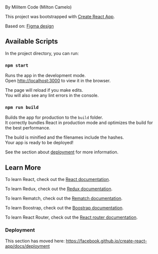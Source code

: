 By Militem Code (Milton Camelo)

This project was bootstrapped with [Create React App](https://github.com/facebook/create-react-app).

Based on:
[Figma design](https://www.figma.com/file/au1mAnavAczV1MmZegBvti/Challenge?node-id=0%3A1)


## Available Scripts

In the project directory, you can run:

### `npm start`

Runs the app in the development mode.<br />
Open [http://localhost:3000](http://localhost:3000) to view it in the browser.

The page will reload if you make edits.<br />
You will also see any lint errors in the console.

### `npm run build`

Builds the app for production to the `build` folder.<br />
It correctly bundles React in production mode and optimizes the build for the best performance.

The build is minified and the filenames include the hashes.<br />
Your app is ready to be deployed!

See the section about [deployment](https://facebook.github.io/create-react-app/docs/deployment) for more information.

## Learn More

To learn React, check out the [React documentation](https://reactjs.org/).

To learn Redux, check out the [Redux documentation](https://redux.js.org/).

To learn Rematch, check out the [Rematch documentation](https://rematch.netlify.app/#/).

To learn Boostrap, check out the [Boostrap documentation](https://getbootstrap.com/).

To learn React Router, check out the [React router documentation](https://reactrouter.com/).


### Deployment

This section has moved here: https://facebook.github.io/create-react-app/docs/deployment
